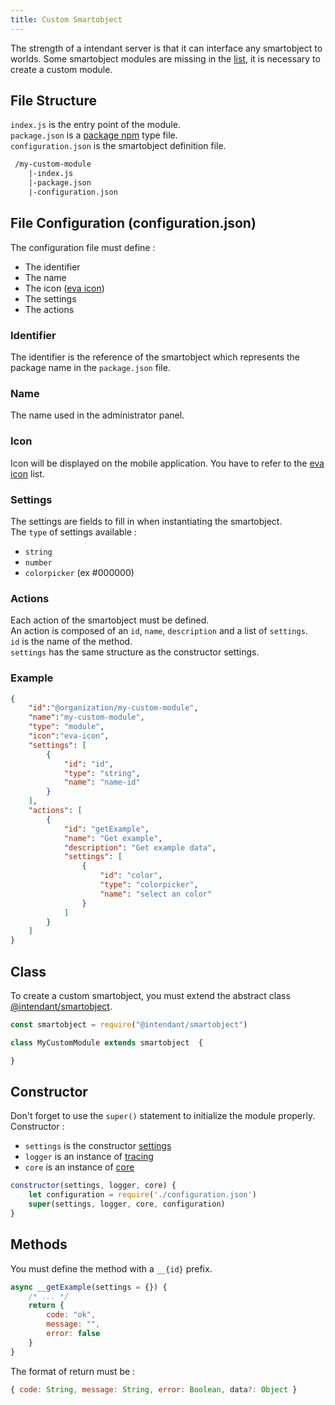 ```yaml
---
title: Custom Smartobject
---
```


The strength of a intendant server is that it can interface any smartobject to worlds. Some smartobject modules are missing in the [list](/docs/concepts/smartobject#basic-smartobject), it is necessary to create a custom module. 

## File Structure
`index.js` is the entry point of the module.  
`package.json` is a [package npm](https://docs.npmjs.com/cli/v7/configuring-npm/package-json) type file.  
`configuration.json` is the smartobject definition file.
```txt
 /my-custom-module
    |-index.js
    |-package.json
    |-configuration.json
```

## File Configuration (configuration.json)
The configuration file must define :
- The identifier 
- The name
- The icon ([eva icon](https://akveo.github.io/eva-icons))
- The settings
- The actions

### Identifier
The identifier is the reference of the smartobject which represents the package name in the `package.json` file. 
### Name
The name used in the administrator panel. 
### Icon
Icon will be displayed on the mobile application. You have to refer to the [eva icon](https://akveo.github.io/eva-icons) list.
### Settings
The settings are fields to fill in when instantiating the smartobject.  
The `type` of settings available :
- `string`
- `number`
- `colorpicker` (ex #000000)
### Actions
Each action of the smartobject must be defined.  
An action is composed of an `id`, `name`, `description` and a list of `settings`.  
`id` is the name of the method.  
`settings` has the same structure as the constructor settings.  

### Example

```json title="configuration.json"
{
    "id":"@organization/my-custom-module",
    "name":"my-custom-module",
    "type": "module",
    "icon":"eva-icon",
    "settings": [
        {
            "id": "id",
            "type": "string",
            "name": "name-id"
        }
    ],
    "actions": [
        {
            "id": "getExample",
            "name": "Get example",
            "description": "Get example data",
            "settings": [
                {
                    "id": "color",
                    "type": "colorpicker",
                    "name": "select an color"
                }
            ]
        }
    ]
}
```
## Class
To create a custom smartobject, you must extend the abstract class [@intendant/smartobject](https://www.npmjs.com/package/@intendant/smartobject).
```js title="index.js"
const smartobject = require("@intendant/smartobject") 

class MyCustomModule extends smartobject  {

}
```

## Constructor
Don't forget to use the `super()` statement to initialize the module properly.  
Constructor :
- `settings` is the constructor [settings](/docs/concepts/smartobject#settings)
- `logger` is an instance of [tracing](/docs/concepts/logging)  
- `core` is an instance of [core](/docs/concepts/core)  

```js
constructor(settings, logger, core) {
    let configuration = require('./configuration.json')
    super(settings, logger, core, configuration)
}
```
## Methods

You must define the method with a `__{id}` prefix.
```javascript
async __getExample(settings = {}) {
    /* ... */
    return {
        code: "ok",
        message: "",
        error: false
    }
}
```

The format of return must be :
```js 
{ code: String, message: String, error: Boolean, data?: Object } 
```
